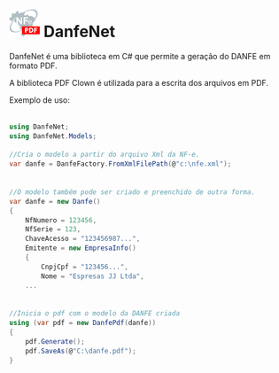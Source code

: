 <h1><img src="https://github.com/JJConsulting/DanfeNet/blob/main/DanfeNet.png" alt="DanfeNet" style="height:50px"/> DanfeNet</h1>

DanfeNet é uma biblioteca em C# que permite a geração do DANFE em formato PDF.

A biblioteca PDF Clown é utilizada para a escrita dos arquivos em PDF.

Exemplo de uso:
```csharp

using DanfeNet;
using DanfeNet.Models;

//Cria o modelo a partir do arquivo Xml da NF-e.
var danfe = DanfeFactory.FromXmlFilePath(@"c:\nfe.xml");


//O modelo também pode ser criado e preenchido de outra forma.
var danfe = new Danfe()
{
    NfNumero = 123456,
    NfSerie = 123,
    ChaveAcesso = "123456987...",
    Emitente = new EmpresaInfo()
    {
        CnpjCpf = "123456...",
        Nome = "Espresas JJ Ltda",    
	...


//Inicia o pdf com o modelo da DANFE criada
using (var pdf = new DanfePdf(danfe))
{
	pdf.Generate();
	pdf.SaveAs(@"C:\danfe.pdf");
}
```


